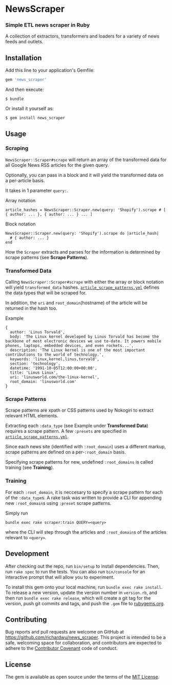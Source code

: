 # NewsScraper

### Simple ETL news scraper in Ruby

A collection of extractors, transformers and loaders for a variety of news feeds and outlets.

## Installation

Add this line to your application's Gemfile:

```ruby
gem 'news_scraper'
```

And then execute:

    $ bundle

Or install it yourself as:

    $ gem install news_scraper

## Usage

### Scraping

`NewsScraper::Scraper#scrape` will return an array of the transformed data for all Google News RSS articles for the given query.

Optionally, you can pass in a block and it will yield the transformed data on a per-article basis.

It takes in 1 parameter `query:`.

Array notation
```
article_hashes = NewsScraper::Scraper.new(query: 'Shopify').scrape # [ { author: ... }, { author: ... } ... ]
```

Block notation
```
NewsScraper::Scraper.new(query: 'Shopify').scrape do |article_hash|
  # { author: ... }
end
```

How the `Scraper` extracts and parses for the information is determined by scrape patterns (see **Scrape Patterns**).

### Transformed Data

Calling `NewsScraper::Scraper#scrape` with either the array or block notation will yield `transformed_data` hashes. [`article_scrape_patterns.yml`](https://github.com/richardwu/news_scraper/blob/master/config/article_scrape_patterns.yml) defines the data types that will be scraped for.

In addition, the `uri` and `root_domain`(hostname) of the article will be returned in the hash too.

Example
```
{
  author: 'Linus Torvald',
  body: 'The Linux kernel developed by Linus Torvald has become the backbone of most electronic devices we use to-date. It powers mobile phones, laptops, embedded devices, and even rockets...',
  description: 'The Linux kernel is one of the most important contributions to the world of technology.',
  keywords: 'linux,kernel,linus,torvald',
  section: 'technology',
  datetime: '1991-10-05T12:00:00+00:00',
  title: 'Linus Linux',
  uri: 'linusworld.com/the-linux-kernel',
  root_domain: 'linusworld.com'
}
```

### Scrape Patterns

Scrape patterns are xpath or CSS patterns used by Nokogiri to extract relevant HTML elements.

Extracting each `:data_type` (see Example under **Transformed Data**) requires a scrape pattern. A few `:presets` are specified in [`article_scrape_patterns.yml`](https://github.com/richardwu/news_scraper/blob/master/config/article_scrape_patterns.yml).

Since each news site (identified with `:root_domain`) uses a different markup, scrape patterns are defined on a per-`:root_domain` basis.

Specifying scrape patterns for new, undefined `:root_domains` is called training (see **Training**).

### Training

For each `:root_domain`, it is neccesary to specify a scrape pattern for each of the `:data_type`s. A rake task was written to provide a CLI for appending new `:root_domain`s using `:preset` scrape patterns.

Simply run
```
bundle exec rake scraper:train QUERY=<query>
```

where the CLI will step through the articles and `:root_domain`s of the articles relevant to `<query>`.

## Development

After checking out the repo, run `bin/setup` to install dependencies. Then, run `rake spec` to run the tests. You can also run `bin/console` for an interactive prompt that will allow you to experiment.

To install this gem onto your local machine, run `bundle exec rake install`. To release a new version, update the version number in `version.rb`, and then run `bundle exec rake release`, which will create a git tag for the version, push git commits and tags, and push the `.gem` file to [rubygems.org](https://rubygems.org).

## Contributing

Bug reports and pull requests are welcome on GitHub at https://github.com/richardwu/news_scraper. This project is intended to be a safe, welcoming space for collaboration, and contributors are expected to adhere to the [Contributor Covenant](http://contributor-covenant.org) code of conduct.


## License

The gem is available as open source under the terms of the [MIT License](http://opensource.org/licenses/MIT).

